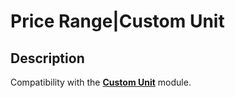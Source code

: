 # Price Range|Custom Unit

## Description
Compatibility with the [**Custom Unit**](https://www.opencart.com/index.php?route=marketplace/extension/info&extension_id=10463) module.
